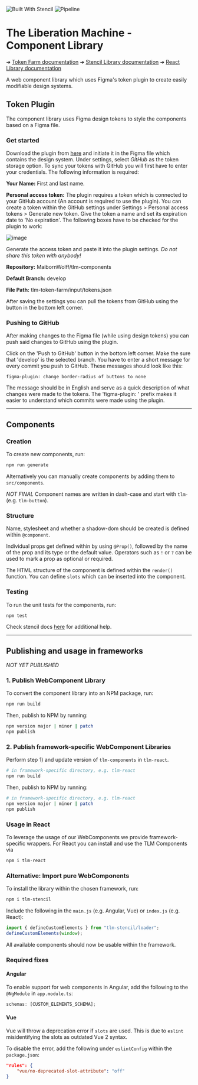 ![Built With Stencil](https://img.shields.io/badge/-Built%20With%20Stencil-16161d.svg?logo=data%3Aimage%2Fsvg%2Bxml%3Bbase64%2CPD94bWwgdmVyc2lvbj0iMS4wIiBlbmNvZGluZz0idXRmLTgiPz4KPCEtLSBHZW5lcmF0b3I6IEFkb2JlIElsbHVzdHJhdG9yIDE5LjIuMSwgU1ZHIEV4cG9ydCBQbHVnLUluIC4gU1ZHIFZlcnNpb246IDYuMDAgQnVpbGQgMCkgIC0tPgo8c3ZnIHZlcnNpb249IjEuMSIgaWQ9IkxheWVyXzEiIHhtbG5zPSJodHRwOi8vd3d3LnczLm9yZy8yMDAwL3N2ZyIgeG1sbnM6eGxpbms9Imh0dHA6Ly93d3cudzMub3JnLzE5OTkveGxpbmsiIHg9IjBweCIgeT0iMHB4IgoJIHZpZXdCb3g9IjAgMCA1MTIgNTEyIiBzdHlsZT0iZW5hYmxlLWJhY2tncm91bmQ6bmV3IDAgMCA1MTIgNTEyOyIgeG1sOnNwYWNlPSJwcmVzZXJ2ZSI%2BCjxzdHlsZSB0eXBlPSJ0ZXh0L2NzcyI%2BCgkuc3Qwe2ZpbGw6I0ZGRkZGRjt9Cjwvc3R5bGU%2BCjxwYXRoIGNsYXNzPSJzdDAiIGQ9Ik00MjQuNywzNzMuOWMwLDM3LjYtNTUuMSw2OC42LTkyLjcsNjguNkgxODAuNGMtMzcuOSwwLTkyLjctMzAuNy05Mi43LTY4LjZ2LTMuNmgzMzYuOVYzNzMuOXoiLz4KPHBhdGggY2xhc3M9InN0MCIgZD0iTTQyNC43LDI5Mi4xSDE4MC40Yy0zNy42LDAtOTIuNy0zMS05Mi43LTY4LjZ2LTMuNkgzMzJjMzcuNiwwLDkyLjcsMzEsOTIuNyw2OC42VjI5Mi4xeiIvPgo8cGF0aCBjbGFzcz0ic3QwIiBkPSJNNDI0LjcsMTQxLjdIODcuN3YtMy42YzAtMzcuNiw1NC44LTY4LjYsOTIuNy02OC42SDMzMmMzNy45LDAsOTIuNywzMC43LDkyLjcsNjguNlYxNDEuN3oiLz4KPC9zdmc%2BCg%3D%3D&colorA=16161d&style=flat-square)
![Pipeline](https://github.com/MaibornWolff/tlm-components/actions/workflows/update-tokens.yml/badge.svg)


# The Liberation Machine - Component Library

➜ [Token Farm documentation](tlm-token-farm/README.md)
➜ [Stencil Library documentation](tlm-stencil/README.md)
➜ [React Library documentation](tlm-react/README.md)

A web component library which uses Figma's token plugin to create easily modifiable design systems.

## Token Plugin

The component library uses Figma design tokens to style the components based on a Figma file.

### Get started

Download the plugin from [here](https://www.figma.com/community/plugin/843461159747178978/Figma-Tokens) and initiate it in the Figma file which contains the design system. Under settings, select _GitHub_ as the token storage option. To sync your tokens with GitHub you will first have to enter your credentials. The following information is required:

**Your Name:** First and last name.

**Personal access token:** The plugin requires a token which is connected to your GitHub account (An account is required to use the plugin). You can create a token within the GitHub settings under Settings > Personal access tokens > Generate new token. Give the token a name and set its expiration date to 'No expiration'. The following boxes have to be checked for the plugin to work:

![image](https://user-images.githubusercontent.com/85286401/185928119-59c2ce2b-cc80-44a0-b629-70c38c184600.png)

Generate the access token and paste it into the plugin settings. _Do not share this token with anybody!_

**Repository:** MaibornWolff/tlm-components

**Default Branch:** develop

**File Path:** tlm-token-farm/input/tokens.json

After saving the settings you can pull the tokens from GitHub using the button in the bottom left corner.

### Pushing to GitHub

After making changes to the Figma file (while using design tokens) you can push said changes to GitHub using the plugin.

Click on the 'Push to GitHub' button in the bottom left corner. Make the sure that 'develop' is the selected branch. You have to enter a short message for every commit you push to GitHub. These messages should look like this:

```
figma-plugin: change border-radius of buttons to none
```

The message should be in English and serve as a quick description of what changes were made to the tokens. The 'figma-plugin: ' prefix makes it easier to understand which commits were made using the plugin.

---

## Components

### Creation

To create new components, run:

```bash
npm run generate
```

Alternatively you can manually create components by adding them to `src/components`.

_NOT FINAL_ Component names are written in dash-case and start with `tlm-` (e.g. `tlm-button`).

### Structure

Name, stylesheet and whether a shadow-dom should be created is defined within `@component`.

Individual props get defined within by using `@Prop()`,
followed by the name of the prop and its type or the default value.
Operators such as `!` or `?` can be used to mark a prop as optional or required.

The HTML structure of the component is defined within the `render()` function. You can define `slots`
which can be inserted into the component.

### Testing

To run the unit tests for the components, run:

```bash
npm test
```

Check stencil docs [here](https://stenciljs.com/docs/my-first-component) for additional help.

---

## Publishing and usage in frameworks

_NOT YET PUBLISHED_

### 1. Publish WebComponent Library

To convert the component library into an NPM package, run:

```bash
npm run build
```

Then, publish to NPM by running:

```bash
npm version major | minor | patch
npm publish
```

### 2. Publish framework-specific WebComponent Libraries

Perform step 1) and update version of `tlm-components` in `tlm-react`.

```bash
# in framework-specific directory, e.g. tlm-react
npm run build
```

Then, publish to NPM by running:

```bash
# in framework-specific directory, e.g. tlm-react
npm version major | minor | patch
npm publish
```

### Usage in React

To leverage the usage of our WebComponents we provide framework-specific wrappers. For React you can install and use the TLM Components via

```bash
npm i tlm-react
```

### Alternative: Import pure WebComponents

To install the library within the chosen framework, run:

```bash
npm i tlm-stencil
```

Include the following in the `main.js` (e.g. Angular, Vue) or `index.js` (e.g. React):

```JavaScript
import { defineCustomElements } from "tlm-stencil/loader";
defineCustomElements(window);
```

All available components should now be usable within the framework.

### Required fixes

#### Angular

To enable support for web components in Angular, add the following to the `@NgModule` in `app.module.ts`:

```TypeScript
schemas: [CUSTOM_ELEMENTS_SCHEMA];
```

#### Vue

Vue will throw a deprecation error if `slots` are used. This is due to `eslint` misidentifying the slots as outdated Vue 2
syntax.

To disable the error, add the following under `eslintConfig` within the `package.json`:

```json
"rules": {
    "vue/no-deprecated-slot-attribute": "off"
}
```
